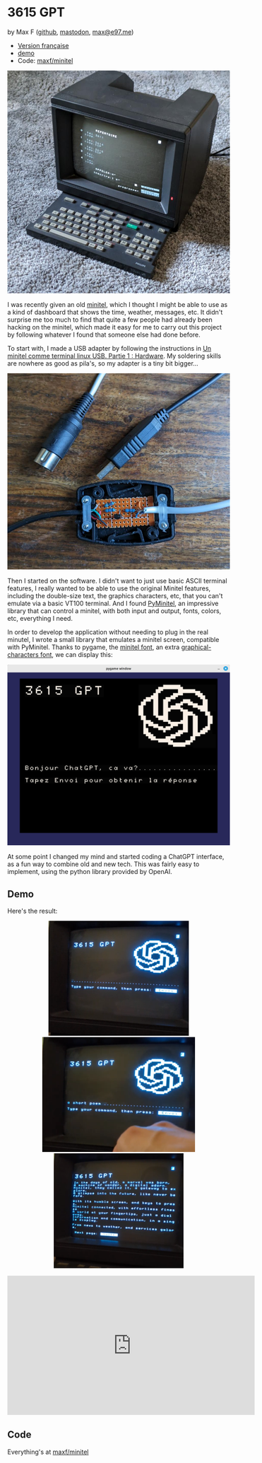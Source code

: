 # 3615 GPT

by Max F ([github](https://github.com/maxf/), [mastodon](https://mastodon.social/@maxf), max@e97.me)

- [Version française](.)
- [demo](#demo)
- Code: [maxf/minitel](https://github.com/maxf/minitel)


<p align="center"><img src="./minitel.jpg" width="600" alt="picture of a minitel"/></p>

I was recently given an old [minitel](https://en.wikipedia.org/wiki/Minitel), which I thought I might be able to use as a kind of dashboard that shows the time, weather, messages, etc. It didn't surprise me too much to find that quite a few people had already been hacking on the minitel, which made it easy for me to carry out this project by following whatever I found that someone else had done before.

To start with, I made a USB adapter by following the instructions in [Un minitel comme terminal linux USB. Partie 1 : Hardware](https://pila.fr/wordpress/?p=361). My soldering skills are nowhere as good as pila's, so my adapter is a tiny bit bigger...

<p align="center"><img src="./cable.jpg" width="600" alt="photo d'un cable usb-minitel"/></p>


Then I started on the software. I didn't want to just use basic ASCII terminal features, I really wanted to be able to use the original Minitel features, including the double-size text, the graphics characters, etc, that you can't emulate via a basic VT100 terminal. And I found [PyMinitel](https://github.com/Zigazou/PyMinitel), an impressive library that can control a minitel, with both input and output, fonts, colors, etc, everything I need.

In order to develop the application without needing to plug in the real minutel, I wrote a small library that emulates a minitel screen, compatible with PyMinitel. Thanks to pygame, the [minitel font](https://github.com/Zigazou/Minitel-Canvas), an extra [graphical-characters font](https://github.com/dokutan/legacy_computing-font), we can display this:

<p align="center"><img src="./emulator.png" width="600" alt="Screenshot of the emulator window"/></p>

At some point I changed my mind and started coding a ChatGPT interface, as a fun way to combine old and new tech. This was fairly easy to implement, using the python library provided by OpenAI.

## Demo

Here's the result:

<p align="center">
    <a href="./ecran0.en.png"><img src="./ecran0.en.png" height="260" alt="capture d'écran de l'émulateur"/></a>
    <a href="./ecran1.en.png"><img src="./ecran1.en.png" height="260" alt="capture d'écran de l'émulateur"/></a>
    <a href="./ecran2.en.png"><img src="./ecran2.en.png" height="260" alt="capture d'écran de l'émulateur"/></a>
</p>


<p align="center"><iframe width="560" height="315" src="https://www.youtube.com/embed/lIALUU8-Oxo" title="YouTube video player" frameborder="0" allow="accelerometer; autoplay; clipboard-write; encrypted-media; gyroscope; picture-in-picture; web-share" allowfullscreen></iframe></p>

## Code

Everything's at [maxf/minitel](https://github.com/maxf/minitel)
